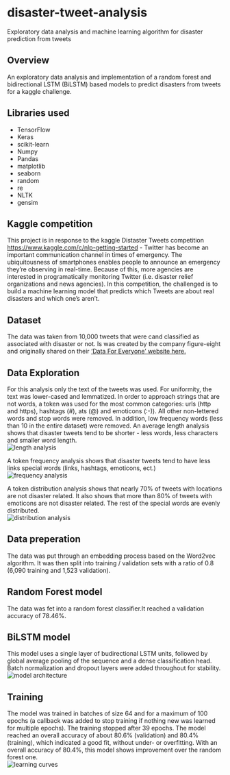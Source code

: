 # disaster-tweet-analysis
Exploratory data analysis and machine learning algorithm for disaster prediction from tweets

## Overview
An exploratory data analysis and implementation of a random forest and bidirectional LSTM (BiLSTM) based models to predict disasters from tweets
for a kaggle challenge.

## Libraries used
* TensorFlow
* Keras
* scikit-learn
* Numpy
* Pandas
* matplotlib
* seaborn
* random
* re
* NLTK
* gensim

## Kaggle competition
This project is in response to the kaggle Distaster Tweets competition https://www.kaggle.com/c/nlp-getting-started -
Twitter has become an important communication channel in times of emergency.
The ubiquitousness of smartphones enables people to announce an emergency they’re observing in real-time. Because of this, more agencies are interested in programatically monitoring Twitter (i.e. disaster relief organizations and news agencies).
In this competition, the challenged is to build a machine learning model that predicts which Tweets are about real disasters and which one’s aren’t.

## Dataset
The data was taken from 10,000 tweets that were cand classified as associated with disaster or not.
Is was created by the company figure-eight and originally shared on their [‘Data For Everyone’ website here.](https://appen.com/open-source-datasets/)

## Data Exploration
For this analysis only the text of the tweets was used.
For uniformity, the text was lower-cased and lemmatized. In order to approach strings that are not words, a token was used for the most common categories: urls (http and https), hashtags (#), ats (@) and emoticons (:-)). All other non-lettered words and stop words were removed.
In addition, low frequency words (less than 10 in the entire dataset) were removed.
An average length analysis shows that disaster tweets tend to be shorter - less words, less characters and smaller word length.<br/>
![length analysis](https://github.com/rakrkracker/disaster-tweet-analysis/blob/master/images/analysis1.png)

A token frequency analysis shows that disaster tweets tend to have less links special words (links, hashtags, emoticons, ect.)<br/>
![frequency analysis](https://github.com/rakrkracker/disaster-tweet-analysis/blob/master/images/analysis2.png)

A token distribution analysis shows that nearly 70% of tweets with locations are not disaster related. It also shows that more than 80% of tweets with emoticons are not disaster related. The rest of the special words are evenly distributed.<br/>
![distribution analysis](https://github.com/rakrkracker/disaster-tweet-analysis/blob/master/images/analysis3.png)

## Data preperation
The data was put through an embedding process based on the Word2vec algorithm. It was then split into training / validation sets with a ratio of 0.8 (6,090 training and 1,523 validation).

## Random Forest model
The data was fet into a random forest classifier.It reached a validation accuracy of 78.46%.

## BiLSTM model
This model uses a single layer of budirectional LSTM units, followed by global average pooling of the sequence and a dense classification head. Batch normalization and dropout layers were added throughout for stability.<br/>
![model architecture](https://github.com/rakrkracker/disaster-tweet-analysis/blob/master/images/rnn_model.png)

## Training
The model was trained in batches of size 64 and for a maximum of 100 epochs (a callback was added to stop training if nothing new was learned for multiple epochs). The training stopped after 39 epochs. The model reached an overall accuracy of about 80.6% (validation) and 80.4% (training), which indicated a good fit, without under- or overfitting. With an overall accuracy of 80.4%, this model shows improvement over the random forest one.<br/>
![learning curves](https://github.com/rakrkracker/disaster-tweet-analysis/blob/master/images/learning%20curves.png)
